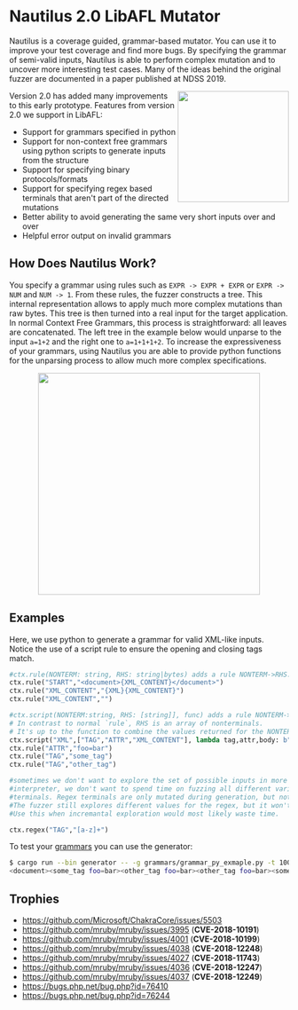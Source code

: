 # Nautilus 2.0 LibAFL Mutator

Nautilus is a coverage guided, grammar-based mutator. You can use it to improve your test coverage and find more bugs. By specifying the grammar of semi-valid inputs, Nautilus is able to perform complex mutation and to uncover more interesting test cases. Many of the ideas behind the original fuzzer are documented in a paper published at NDSS 2019.

<p>
<a href="https://www.syssec.ruhr-uni-bochum.de/media/emma/veroeffentlichungen/2018/12/17/NDSS19-Nautilus.pdf"> <img align="right" width="200"  src="https://github.com/RUB-SysSec/nautilus/raw/master/paper.png"> </a>
</p>

Version 2.0 has added many improvements to this early prototype.
Features from version 2.0 we support in LibAFL:

* Support for grammars specified in python
* Support for non-context free grammars using python scripts to generate inputs from the structure
* Support for specifying binary protocols/formats
* Support for specifying regex based terminals that aren't part of the directed mutations
* Better ability to avoid generating the same very short inputs over and over
* Helpful error output on invalid grammars

## How Does Nautilus Work?

You specify a grammar using rules such as `EXPR -> EXPR + EXPR` or `EXPR -> NUM` and `NUM -> 1`. From these rules, the fuzzer constructs a tree. This internal representation allows to apply much more complex mutations than raw bytes. This tree is then turned into a real input for the target application. In normal Context Free Grammars, this process is straightforward: all leaves are concatenated. The left tree in the example below would unparse to the input `a=1+2` and the right one to `a=1+1+1+2`. To increase the expressiveness of your grammars, using Nautilus you are able to provide python functions for the unparsing process to allow much more complex specifications.

<p align="center">
<img width="400" align="center" src="https://github.com/RUB-SysSec/nautilus/raw/master/tree.png">
</p>

## Examples

Here, we use python to generate a grammar for valid XML-like inputs. Notice the use of a script rule to ensure the opening
and closing tags match.

```python
#ctx.rule(NONTERM: string, RHS: string|bytes) adds a rule NONTERM->RHS. We can use {NONTERM} in the RHS to request a recursion. 
ctx.rule("START","<document>{XML_CONTENT}</document>")
ctx.rule("XML_CONTENT","{XML}{XML_CONTENT}")
ctx.rule("XML_CONTENT","")

#ctx.script(NONTERM:string, RHS: [string]], func) adds a rule NONTERM->func(*RHS). 
# In contrast to normal `rule`, RHS is an array of nonterminals. 
# It's up to the function to combine the values returned for the NONTERMINALS with any fixed content used.
ctx.script("XML",["TAG","ATTR","XML_CONTENT"], lambda tag,attr,body: b"<%s %s>%s</%s>"%(tag,attr,body,tag) )
ctx.rule("ATTR","foo=bar")
ctx.rule("TAG","some_tag")
ctx.rule("TAG","other_tag")

#sometimes we don't want to explore the set of possible inputs in more detail. For example, if we fuzz a script
#interpreter, we don't want to spend time on fuzzing all different variable names. In such cases we can use Regex
#terminals. Regex terminals are only mutated during generation, but not during normal mutation stages, saving a lot of time. 
#The fuzzer still explores different values for the regex, but it won't be able to learn interesting values incrementally. 
#Use this when incremantal exploration would most likely waste time.

ctx.regex("TAG","[a-z]+")
```

To test your [grammars](https://github.com/nautilus-fuzz/nautilus/tree/mit-main/grammars) you can use the generator:

```sh
$ cargo run --bin generator -- -g grammars/grammar_py_exmaple.py -t 100 
<document><some_tag foo=bar><other_tag foo=bar><other_tag foo=bar><some_tag foo=bar></some_tag></other_tag><some_tag foo=bar><other_tag foo=bar></other_tag></some_tag><other_tag foo=bar></other_tag><some_tag foo=bar></some_tag></other_tag><other_tag foo=bar></other_tag><some_tag foo=bar></some_tag></some_tag></document>
```

## Trophies

* <https://github.com/Microsoft/ChakraCore/issues/5503>
* <https://github.com/mruby/mruby/issues/3995>  (**CVE-2018-10191**)
* <https://github.com/mruby/mruby/issues/4001>  (**CVE-2018-10199**)
* <https://github.com/mruby/mruby/issues/4038>  (**CVE-2018-12248**)
* <https://github.com/mruby/mruby/issues/4027>  (**CVE-2018-11743**)
* <https://github.com/mruby/mruby/issues/4036>  (**CVE-2018-12247**)
* <https://github.com/mruby/mruby/issues/4037>  (**CVE-2018-12249**)
* <https://bugs.php.net/bug.php?id=76410>
* <https://bugs.php.net/bug.php?id=76244>
